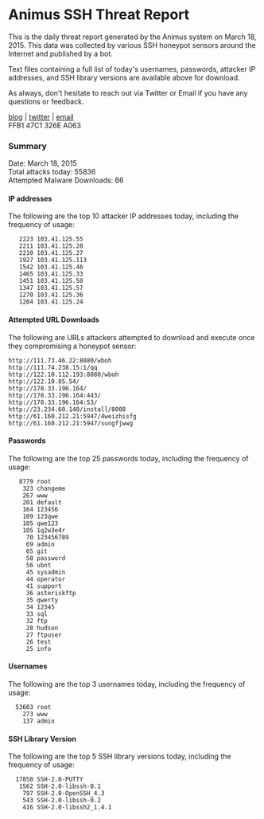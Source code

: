 # Animus SSH Threat Report

This is the daily threat report generated by the Animus system on March 18, 2015. This data was collected by various SSH honeypot sensors around the Internet and published by a bot.  

Text files containing a full list of today's usernames, passwords, attacker IP addresses, and SSH library versions are available above for download.  

As always, don't hesitate to reach out via Twitter or Email if you have any questions or feedback.  

[blog](http://morris.guru) | [twitter](https://twitter.com/andrew___morris) | [email](mailto:andrew@morris.guru)  
FFB1 47C1 326E A063  

### Summary

Date: March 18, 2015  
Total attacks today: 55836  
Attempted Malware Downloads: 66 

#### IP addresses
The following are the top 10 attacker IP addresses today, including the frequency of usage:
```
   2223 103.41.125.55
   2211 103.41.125.28
   2210 103.41.125.27
   1927 103.41.125.113
   1542 103.41.125.46
   1465 103.41.125.33
   1451 103.41.125.50
   1347 103.41.125.57
   1270 103.41.125.36
   1204 103.41.125.24
```

#### Attempted URL Downloads
The following are URLs attackers attempted to download and execute once they compromising a honeypot sensor:
```
http://111.73.46.22:8080/wboh
http://111.74.238.15:1/qq
http://122.10.112.193:8080/wboh
http://122.10.85.54/
http://178.33.196.164/
http://178.33.196.164:443/
http://178.33.196.164:53/
http://23.234.60.140/install/8008
http://61.160.212.21:5947/4weizhisfg
http://61.160.212.21:5947/sungfjwwg
```

#### Passwords
The following are the top 25 passwords today, including the frequency of usage:
```
   8779 root
    323 changeme
    267 www
    201 default
    164 123456
    109 123qwe
    105 qwe123
    105 1q2w3e4r
     70 123456789
     69 admin
     65 git
     58 password
     56 ubnt
     45 sysadmin
     44 operator
     41 support
     36 asteriskftp
     35 qwerty
     34 12345
     33 sql
     32 ftp
     28 hudson
     27 ftpuser
     26 test
     25 info
```

#### Usernames
The following are the top 3 usernames today, including the frequency of usage:
```
  53603 root
    273 www
    137 admin
```

#### SSH Library Version
The following are the top 5 SSH library versions today, including the frequency of usage:
```
  17858 SSH-2.0-PUTTY
   1562 SSH-2.0-libssh-0.1
    797 SSH-2.0-OpenSSH_4.3
    543 SSH-2.0-libssh-0.2
    416 SSH-2.0-libssh2_1.4.1
```
